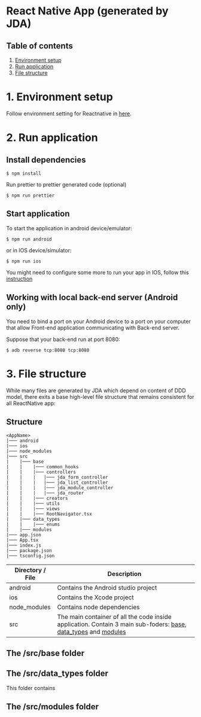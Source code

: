# React Native App (generated by JDA)

## Table of contents

1. [Environment setup](#1-environment-setup)
2. [Run application](#2-run-application)
3. [File structure](#3-file-structure)

# 1. Environment setup

Follow environment setting for Reactnative in [here](https://reactnative.dev/docs/environment-setup).

# 2. Run application

## Install dependencies

```
$ npm install
```

Run prettier to prettier generated code (optional)

```
$ npm run prettier
```

## Start application

To start the application in android device/emulator:

```
$ npm run android
```

or in IOS device/simulator:

```
$ npm run ios
```

You might need to configure some more to run your app in IOS, follow this [instruction](https://reactnative.dev/docs/running-on-device)

## Working with local back-end server (Android only)

You need to bind a port on your Android device to a port on your computer that allow Front-end application communicating with Back-end server.

Suppose that your back-end run at port 8080:

```
$ adb reverse tcp:8080 tcp:8080
```

# 3. File structure

While many files are generated by JDA which depend on content of DDD model, there exits a base high-level file structure that remains consistent for all ReactNative app:

## Structure

```
<AppName>
|─── android
|─── ios
|─── node_modules
|─── src
|    |─── base
|    |    |─── common_hooks
|    |    |─── controllers
|    |    |   |─── jda_form_controller
|    |    |   |─── jda_list_controller
|    |    |   |─── jda_module_controller
|    |    |   |─── jda_router
|    |    |─── creators
|    |    |─── utils
|    |    |─── views
|    |    |─── RootNavigator.tsx
|    |─── data_types
|    |    |─── enums
|    |─── modules
|─── app.json
|─── App.tsx
|─── index.js
|─── package.json
|─── tsconfig.json
```

| Directory / File | Description                                                                                                           |
| ---------------- | --------------------------------------------------------------------------------------------------------------------- |
| android          | Contains the Android studio project                                                                                   |
| ios              | Contains the Xcode project                                                                                            |
| node_modules     | Contains node dependencies                                                                                            |
| src              | The main container of all the code inside application. Contain 3 main sub-foders: [base](#the-srcbase-folder), [data_types](#the-srcdatatypes-folder) and [modules](#the-srcmodules-folder) |



## The /src/base folder
## The /src/data_types folder
This folder contains 
## The /src/modules folder
